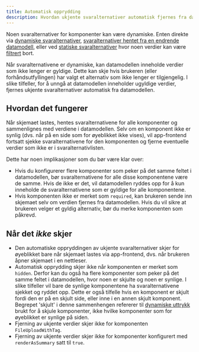```yaml
---
title: Automatisk opprydding
description: Hvordan ukjente svaralternativer automatisk fjernes fra datamodellen
---
```


Noen svaralternativer for komponenter kan være dynamiske. Enten direkte via [dynamiske svaralternativer](../../sources/dynamic),
[svaralternativer hentet fra en endrende datamodell](../../sources/from-data-model), eller ved [statiske svaralternativer](../../sources/static)
hvor noen verdier kan være [filtrert](../filtering) bort.

Når svaralternativene er dynamiske, kan datamodellen inneholde verdier som ikke lenger er gyldige. Dette kan skje hvis
brukeren (eller forhåndsutfyllingen) har valgt et alternativ som ikke lenger er tilgjengelig. I slike tilfeller, for å
unngå at datamodellen inneholder ugyldige verdier, fjernes ukjente svaralternativer automatisk fra datamodellen.

## Hvordan det fungerer

Når skjemaet lastes, hentes svaralternativene for alle komponenter og sammenlignes med verdiene i datamodellen. Selv om
en komponent ikke er synlig (dvs. når på en side som for øyeblikket ikke vises), vil app-frontend fortsatt
sjekke svaralternativene for den komponenten og fjerne eventuelle verdier som ikke er i svaralternativlisten.

Dette har noen implikasjoner som du bør være klar over:
- Hvis du konfigurerer flere komponenter som peker på det samme feltet i datamodellen, bør svaralternativene for alle
  disse komponentene være de samme. Hvis de ikke er det, vil datamodellen ryddes opp for å kun inneholde de
  svaralternativene som er gyldige for alle komponentene.
- Hvis komponenten ikke er merket som `required`, kan brukeren sende inn skjemaet selv om verdien fjernes fra
  datamodellen. Hvis du vil sikre at brukeren velger et gyldig alternativ, bør du merke komponenten som påkrevd.

## Når det _ikke_ skjer

- Den automatiske oppryddingen av ukjente svaralternativer skjer for øyeblikket bare når skjemaet lastes via app-frontend,
  dvs. når brukeren åpner skjemaet i en nettleser.
- Automatisk opprydding skjer ikke når komponenten er merket som `hidden`. Derfor kan du også ha flere
  komponenter som peker på det samme feltet i datamodellen, hvor noen er skjulte og noen er synlige. I slike
  tilfeller vil bare de synlige komponentene ha svaralternativene sjekket og ryddet opp. Dette er også tilfelle
  hvis en komponent er skjult fordi den er på en skjult side, eller inne i en annen skjult komponent.
  Begrepet 'skjult' i denne sammenhengen refererer til [dynamiske uttrykk](../../../dynamics) brukt for å skjule
  komponenter, ikke hvilke komponenter som for øyeblikket er synlige på siden.
- Fjerning av ukjente verdier skjer ikke for komponenten `FileUploadWithTag`.
- Fjerning av ukjente verdier skjer ikke for komponenter konfigurert med `renderAsSummary` satt til `true`.